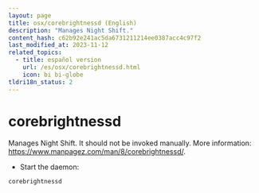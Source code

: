 ```yaml
---
layout: page
title: osx/corebrightnessd (English)
description: "Manages Night Shift."
content_hash: c62b92e241ac5da6731211214ee0387acc4c97f2
last_modified_at: 2023-11-12
related_topics:
  - title: español version
    url: /es/osx/corebrightnessd.html
    icon: bi bi-globe
tldri18n_status: 2
---
```

# corebrightnessd

Manages Night Shift.
It should not be invoked manually.
More information: <https://www.manpagez.com/man/8/corebrightnessd/>.

- Start the daemon:

`corebrightnessd`
